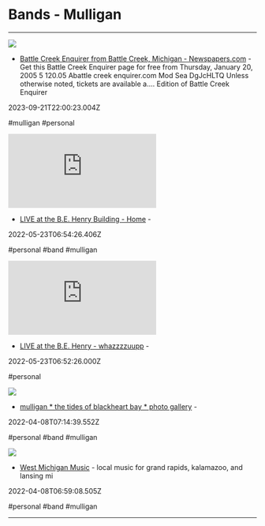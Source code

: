 # Bands - Mulligan

---

![](https://img.newspapers.com/img/thumbnail/204193782/300/400.jpg?cs=&fill=)

- [Battle Creek Enquirer from Battle Creek, Michigan - Newspapers.com](https://www.newspapers.com/newspage/204193782) - Get this Battle Creek Enquirer page for free from Thursday, January 20, 2005 5 120.05 Abattle creek enquirer.com Mod Sea DgJcHLTQ Unless otherwise noted, tickets are available a.... Edition of Battle Creek Enquirer

2023-09-21T22:00:23.004Z

#mulligan #personal

![](https://rdl.ink/render/http%3A%2F%2Fwww.behenrybuilding.50megs.com%2Findex.html)

- [LIVE at the B.E. Henry Building - Home](http://www.behenrybuilding.50megs.com/index.html) - 

2022-05-23T06:54:26.406Z

#personal #band #mulligan

![](https://rdl.ink/render/http%3A%2F%2Fwww.behenrybuilding.50megs.com%2Fwhats_new.html)

- [LIVE at the B.E. Henry - whazzzzuupp](http://www.behenrybuilding.50megs.com/whats_new.html) - 

2022-05-23T06:52:26.000Z

#personal

![](https://rdl.ink/render/https%3A%2F%2Fweb.archive.org%2Fweb%2F20050211150508%2Fhttp%3A%2F%2Fwww.mulliganmusic.com%2Fart)

- [mulligan * the tides of blackheart bay * photo gallery](https://web.archive.org/web/20050211150508/http://www.mulliganmusic.com/art) - 

2022-04-08T07:14:39.552Z

#personal #band #mulligan

![](https://rdl.ink/render/https%3A%2F%2Fweb.archive.org%2Fweb%2F20040908220217%2Fhttp%3A%2F%2Fwww.westmichiganmusic.com%2Fmodules.php%3Fid%3D34%26name%3DReviews%26rop%3Dshowcontent)

- [West Michigan Music](https://web.archive.org/web/20040908220217/http://www.westmichiganmusic.com/modules.php?id=34&name=Reviews&rop=showcontent) - local music for grand rapids, kalamazoo, and lansing mi

2022-04-08T06:59:08.505Z

#personal #band #mulligan

---

